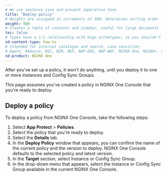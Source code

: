 ```yaml
---
# We use sentence case and present imperative tone
title: "Deploy policy"
# Weights are assigned in increments of 100: determines sorting order
weight: 400
# Creates a table of contents and sidebar, useful for large documents
toc: false
# Types have a 1:1 relationship with Hugo archetypes, so you shouldn't need to change this
nd-content-type: how-to
# Intended for internal catalogue and search, case sensitive:
# Agent, N4Azure, NIC, NIM, NGF, NAP-DOS, NAP-WAF, NGINX One, NGINX+, Solutions, Unit
nd-product: NGINX One
---
```


After you've set up a policy, it won't do anything, until you deploy it to one or more instances and Config Sync Groups.

This page assumes you've created a policy in NGINX One Console that you're ready to deploy.

## Deploy a policy

To deploy a policy from NGINX One Console, take the following steps:

1. Select **App Protect** > **Policies**.
1. Select the policy that you're ready to deploy.
1. Select the **Details** tab.
1. In the **Deploy Policy** window that appears, you can confirm the name of the current policy and the version to deploy. NGINX One Console defaults to the selected policy and latest version.
1. In the **Target** section, select Instance or Config Sync Group.
1. In the drop-down menu that appears, select the instance or Config Sync Group available in the current NGINX One Console.
